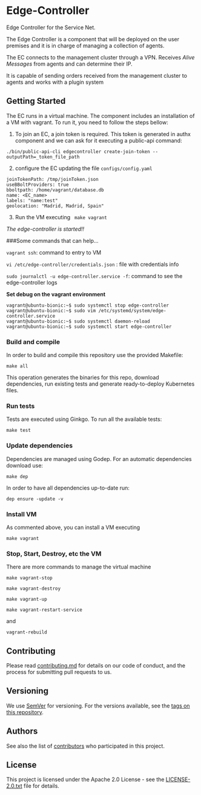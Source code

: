 
# Edge-Controller
Edge Controller for the Service Net. 

The Edge Controller is a component that will be deployed on the user premises and 
it is in charge of managing a collection of agents. 


The EC connects to the management cluster through a VPN. Receives _Alive Messages_
from agents and can determine their IP. 

It is capable of sending orders received from the management cluster to agents and works with a 
plugin system


## Getting Started
The EC runs in a virtual machine. The component includes an installation of a VM with vagrant. To run it, you need
to follow the steps bellow:

1) To join an EC, a join token is required. This token is generated in authx component and we can ask for it executing 
a public-api command:
```
./bin/public-api-cli edgecontroller create-join-token --outputPath=_token_file_path
```
2) configure the EC updating the file `configs/config.yaml`
```
joinTokenPath: /tmp/joinToken.json
useBBoltProviders: true
bboltpath: /home/vagrant/database.db
name: <EC_name>
labels: "name:test"
geolocation: "Madrid, Madrid, Spain" 
```
3) Run the VM executing ` make vagrant`

_The edge-controller is started!!_

###Some commands that can help...

`vagrant ssh`: command to entry to VM

`vi /etc/edge-controller/credentials.json` : file with credentials info

`sudo journalctl -u edge-controller.service -f`: command to see the edge-controller logs

**Set debug on the vagrant environment**

```
vagrant@ubuntu-bionic:~$ sudo systemctl stop edge-controller
vagrant@ubuntu-bionic:~$ sudo vim /etc/systemd/system/edge-controller.service
vagrant@ubuntu-bionic:~$ sudo systemctl daemon-reload
vagrant@ubuntu-bionic:~$ sudo systemctl start edge-controller
```


### Build and compile

In order to build and compile this repository use the provided Makefile:

```
make all
```

This operation generates the binaries for this repo, download dependencies,
run existing tests and generate ready-to-deploy Kubernetes files.

### Run tests

Tests are executed using Ginkgo. To run all the available tests:

```
make test
```

### Update dependencies

Dependencies are managed using Godep. For an automatic dependencies download use:

```
make dep
```

In order to have all dependencies up-to-date run:

```
dep ensure -update -v
```

### Install VM

As commented above, you can install a VM executing 

```
make vagrant
```

### Stop, Start, Destroy, etc the VM

There are more commands to manage the virtual machine

```
make vagrant-stop
```
```
make vagrant-destroy
```
```
make vagrant-up
```
```
make vagrant-restart-service
```
and
```
vagrant-rebuild
```

## Contributing

Please read [contributing.md](contributing.md) for details on our code of conduct, and the process for submitting pull requests to us.


## Versioning

We use [SemVer](http://semver.org/) for versioning. For the versions available, see the [tags on this repository](https://github.com/nalej/edge-controller/tags). 

## Authors

See also the list of [contributors](https://github.com/nalej/edge-controller/contributors) who participated in this project.

## License
This project is licensed under the Apache 2.0 License - see the [LICENSE-2.0.txt](LICENSE-2.0.txt) file for details.


